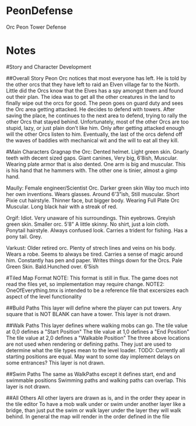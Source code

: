﻿# PeonDefense
Orc Peon Tower Defense

# Notes


#Story and Character Development

##Overall Story
Peon Orc notices that most everyone has left. He is told by the other orcs that they have left to raid an Elven village far to the North. Little did the Orcs know that the Elves has a spy amongst them and found out their plan. The idea was to get all the other creatures in the land to finally wipe out the orcs for good. The peon goes on guard duty and sees the Orc area getting attacked. He decides to defend with towers. After saving the place, he continues to the next area to defend, trying to rally the other Orcs that stayed behind. Unfortunately, most of the other Orcs are too stupid, lazy, or just plain don’t like him. Only after getting attacked enough will the other Orcs listen to him. Eventually, the last of the orcs defend off the waves of baddies with mechanical wit and the will to eat all they kill.

#Main Characters
Gragnap the Orc: Dented helmet. Light green skin. Gnarly teeth with decent sized gaps. Giant canines, Very big, 6’8ish, Muscular. Wearing plate armor that is also dented. One arm is big and muscular. This is his hand that he hammers with. The other one is tinier, almost a gimp hand.

Maully: Female engineer/Scientist Orc. Darker green skin Way too much into her own inventions. Wears glasses. Around 6’3”ish, Still muscular. Short Pixie cut hairstyle. Thinner face, but bigger body. Wearing Full Plate Orc Muscular. Long black hair with a streak of red.

Orgif: Idiot. Very unaware of his surroundings. Thin eyebrows. Greyish green skin. Smaller orc. 5’8”  A little skinny. No shirt, just a loin cloth. Ponytail hairstyle. Always confused look. Carries a trident for fishing. Has a pony tail. Grey.

Varkust: Older retired orc. Plenty of strech lines and veins on his body. Wears a robe. Seems to always be tired. Carries a sense of magic around him. Constantly has pen and paper. Writes things down for the Orcs. Pale Green Skin. Bald.Hunched over. 6’5ish 

#Tiled Map Format
NOTE: This format is still in flux.  The game does not read the files yet, so implementation may require change.
NOTE2: OneOfEverything.tmx is intended to be a reference file that excersizes each aspect of the level functionality

##Build Paths
This layer will define where the player can put towers.
Any square that is NOT BLANK can have a tower.
This layer is not drawn.

##Walk Paths
This layer defines where walking mobs can go.
The tile value at 0,0 defines a "Start Position"
The tile value at 1,0 defines a "End Position"
The tile value at 2,0 defines a "Walkable Position"
The three above locations are not used when rendering or defining paths.  They just are used to determine what the tile types mean to the level loader.
TODO: Currently all starting positions are equal.  May want to some day implement delays on some entrances?
This layer is not drawn.

##Swim Paths
The same as WalkPaths except it defines start, end and swimmable positions
Swimming paths and walking paths can overlap.
This layer is not drawn.

##All Others
All other layers are drawn as is, and in the order they apear in the tile editor
To have a mob walk under or swim under another layer like a bridge, than just put the swim or walk layer under the layer they will walk behind.
In general the map will render in the order defined in the file
